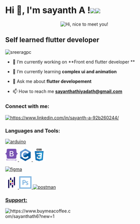 # Hi 👋, I'm sayanth A !<img src="images/butterfly.gif" width=30%><img src="images/dog.gif" width=20%>
<p align="center" >
  <img src="images/matr.gif"   title="Hi, nice to meet you!">
</p>
<h2 >Self learned flutter developer</h2>

<p align="left"> <img src="https://komarev.com/ghpvc/?username=sreeragpc&label=Profile%20views&color=0e75b6&style=flat" alt="sreeragpc" /> </p>

- 🔭 I’m currently working on **Front end flutter developer **

- 🌱 I’m currently learning **complex ui and animation**

- 💬 Ask me about **flutter developement**

- 📫 How to reach me **sayanthathiyadath@gmail.com**

<h3 align="left">Connect with me:</h3>
<p align="left">
<a href="https://www.linkedin.com/in/sayanth-a-92b260244/" target="blank"><img align="center" src="https://raw.githubusercontent.com/rahuldkjain/github-profile-readme-generator/master/src/images/icons/Social/linked-in-alt.svg" alt="https://www.linkedin.com/in/sayanth-a-92b260244/" height="30" width="40" /></a>
</p>

<h3 align="left">Languages and Tools:</h3>
<p align="left"> <a href="[https://www.arduino.cc/](https://docs.flutter.dev/whats-new?gclsrc=ds&gclsrc=ds)" target="_blank" rel="noreferrer"> <img src="[https://cdn.worldvectorlogo.com/logos/arduino-1.svg](https://www.vectorlogo.zone/logos/flutterio/flutterio-icon.svg)" alt="arduino" width="40" height="40"/> </a> <a href="https://getbootstrap.com" target="_blank" rel="noreferrer">
  
  <img src="https://raw.githubusercontent.com/devicons/devicon/master/icons/bootstrap/bootstrap-plain-wordmark.svg" alt="bootstrap" width="40" height="40"/> </a> <a href="https://www.cprogramming.com/" target="_blank" rel="noreferrer"> 
  <img src="https://raw.githubusercontent.com/devicons/devicon/master/icons/c/c-original.svg" alt="c" width="40" height="40"/> </a> <a href="https://www.w3schools.com/css/" target="_blank" rel="noreferrer">
  <img src="https://raw.githubusercontent.com/devicons/devicon/master/icons/css3/css3-original-wordmark.svg" alt="css3" width="40" height="40"/> </a> <a href="https://www.djangoproject.com/" target="_blank" rel="noreferrer">

  <img src="https://www.vectorlogo.zone/logos/figma/figma-icon.svg" alt="figma" width="40" height="40"/> </a> <a href="https://git-scm.com/" target="_blank" rel="noreferrer">

 
  <img src="https://raw.githubusercontent.com/devicons/devicon/2ae2a900d2f041da66e950e4d48052658d850630/icons/pandas/pandas-original.svg" alt="pandas" width="40" height="40"/> </a> <a href="https://www.photoshop.com/en" target="_blank" rel="noreferrer"> 
  <img src="https://raw.githubusercontent.com/devicons/devicon/master/icons/photoshop/photoshop-line.svg" alt="photoshop" width="40" height="40"/> </a> <a href="https://www.postgresql.org" target="_blank" rel="noreferrer"> 
  <img src="https://www.vectorlogo.zone/logos/getpostman/getpostman-icon.svg" alt="postman" width="40" height="40"/> </a> <a href="https://www.python.org" target="_blank" rel="noreferrer">
</p>

<h3 align="left">Support:</h3>
<p><a href="https://www.buymeacoffee.com/sayanthath6?new=1"> <img align="left" src="https://cdn.buymeacoffee.com/buttons/v2/default-yellow.png" height="50" width="210" alt="https://www.buymeacoffee.com/sayanthath6?new=1" /></a></p><br><br>



